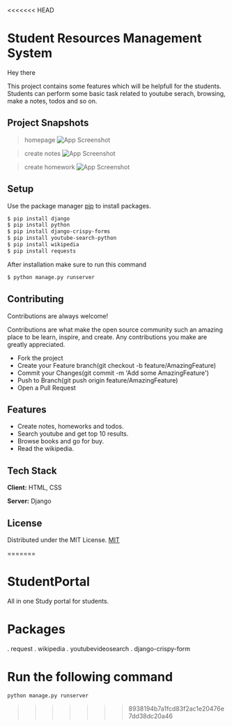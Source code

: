 <<<<<<< HEAD

# Student Resources Management System
Hey there 

This project contains some features which will be helpfull for the students. Students can perform some basic task related to youtube serach, browsing, make a notes, todos and so on.


## Project Snapshots
> homepage
![App Screenshot](/django/studentportal/static/images/image.png)

> create notes 
![App Screenshot](/django/studentportal/static/images/image1.png)

> create homework
![App Screenshot](/django/studentportal/static/images/image2.png)

## Setup

Use the package manager [pip](https://pip.pypa.io/en/stable/) to install packages.
```bash
$ pip install django
$ pip install python
$ pip install django-crispy-forms
$ pip install youtube-search-python
$ pip install wikipedia
$ pip install requests
```
After installation make sure to run this command
```bash
$ python manage.py runserver
```

## Contributing 

Contributions are always welcome!

Contributions are what make the open source community such an amazing place to be learn, inspire, and create. Any contributions you make are greatly appreciated.

* Fork the project
* Create your Feature branch(git checkout -b feature/AmazingFeature)
* Commit your Changes(git commit -m 'Add some AmazingFeature')
* Push to Branch(git push origin feature/AmazingFeature) 
* Open a Pull Request 
## Features

- Create notes, homeworks and todos.
- Search youtube and get top 10 results.
- Browse books and go for buy.
- Read the wikipedia.

  
## Tech Stack

**Client:** HTML, CSS

**Server:** Django

  
## License

Distributed under the MIT License. [MIT](https://choosealicense.com/licenses/mit/)

=======
# StudentPortal
All in one Study portal for students.

# Packages
  . request
  . wikipedia
  . youtubevideosearch
  . django-crispy-form
 
# Run the following command
    python manage.py runserver 
>>>>>>> 8938194b7a1fcd83f2ac1e20476e7dd38dc20a46
